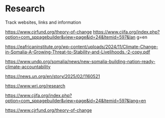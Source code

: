 # Research
Track websites, links and information


https://www.cjrfund.org/theory-of-change
https://www.cjifa.org/index.php?option=com_sppagebuilder&view=page&id=24&Itemid=597&lan
g=en

https://eafricaninstitute.org/wp-content/uploads/2024/11/Climate-Change-in-Somalia-A-Growing-Threat-to-Stability-and-Livelihoods.-2-copy.pdf


https://www.undp.org/somalia/news/new-somalia-building-nation-ready-climate-accountability

https://news.un.org/en/story/2025/02/1160521

https://www.wri.org/research


https://www.cjifa.org/index.php?option=com_sppagebuilder&view=page&id=24&Itemid=597&lang=en


https://www.cjrfund.org/theory-of-change
